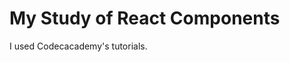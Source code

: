 <!DOCTYPE html>
<html>
    <body>
    <h1>My Study of React Components </h1>
         <p>I used Codecacademy's tutorials.</p> 
            
</body>
</html>